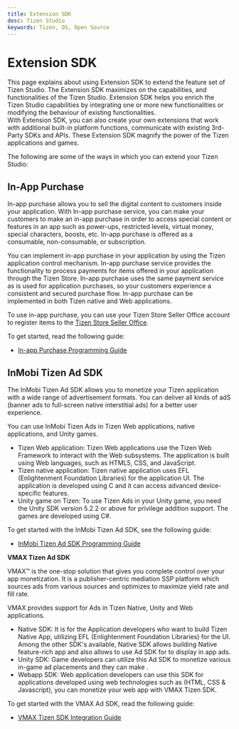 ```yaml
---
title: Extension SDK
desc: Tizen Studio
keywords: Tizen, OS, Open Source
---
```



# Extension SDK

This page explains about using Extension SDK to extend the feature set of Tizen Studio. The Extension SDK maximizes on the capabilities, and functionalities of the Tizen Studio. Extension SDK helps you enrich the Tizen Studio capabilities by integrating one or more new functionalities or modifying the behaviour of existing functionalities.  
With Extension SDK, you can also create your own extensions that work with additional built-in platform functions, communicate with existing 3rd-Party SDKs and APIs. These Extension SDK magnify the power of the Tizen applications and games. 

The following are some of the ways in which you can extend your Tizen Studio:

## In-App Purchase

In-app purchase allows you to sell the digital content to customers inside your application. With In-app purchase service, 
you can make your customers to make an in-app purchase in order to access special content or features in an app such as power-ups, restricted levels, virtual money, special characters, boosts, etc. In-app purchase is offered as a consumable, non-consumable, or subscription.

You can implement in-app purchase in your application by using the Tizen application control mechanism. In-app purchase service provides the functionality to process payments for items offered in your application through the Tizen Store. In-app purchase uses the same payment service as is used for application purchases, so your customers experience a consistent and secured purchase flow. In-app purchase can be implemented in both Tizen native and Web applications.

To use in-app purchase, you can use your Tizen Store Seller Office account to register items to the [Tizen Store Seller Office](http://seller.tizenstore.com/). 

To get started, read the following guide:

- [In-app Purchase Programming Guide](in-app-purchase.md)


## InMobi Tizen Ad SDK 

The InMobi Tizen Ad SDK allows you to monetize your Tizen application with a wide range of advertisement formats. You can deliver all kinds of adS (banner ads to full-screen native interstitial ads) for a better user experience.

You can use InMobi Tizen Ads in Tizen Web applications, native applications, and Unity games. 

-   Tizen Web application: Tizen Web applications use the Tizen Web Framework to interact with the Web subsystems. The application is built using Web languages, such as HTML5, CSS, and JavaScript.
-   Tizen native application: Tizen native application uses EFL (Enlightenment Foundation Libraries) for the application UI. The application is developed using C and it can access advanced device-specific features.
-   Unity game on Tizen: To use Tizen Ads in your Unity game, you need the Unity SDK version 5.2.2 or above for privilege addition support. The games are developed using C#.

To get started with the InMobi Tizen Ad SDK, see the following guide:

- [InMobi Tizen Ad SDK Programming Guide](inmobi.md)


**VMAX Tizen Ad SDK**

VMAX&trade; is the one-stop solution that gives you complete control over your app monetization. It is a publisher-centric mediation SSP platform which sources ads from various sources and optimizes to maximize yield rate and fill rate.

VMAX provides support for Ads in Tizen Native, Unity and Web applications.

- Native SDK: It is for the Application developers who want to build Tizen Native App, utilizing EFL (Enlightenment Foundation Libraries) for the UI. Among the other SDK's available, Native SDK allows building Native feature-rich app and also allows to use Ad SDK for to display in app ads.
- Unity SDK: Game developers can utilize this Ad SDK to monetize various in-game ad placements and they can make .
- Webapp SDK: Web application developers can use this SDK for applications developed using web technologies such as (HTML, CSS & Javascript), you can monetize your web app with VMAX Tizen SDK. 

To get started with the VMAX Ad SDK, read the following guide:

 - [VMAX Tizen SDK Integration Guide](vmax.md)
